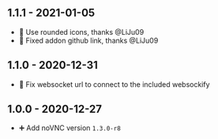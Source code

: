 ## 1.1.1 - 2021-01-05

* 🔨 Use rounded icons, thanks @LiJu09
* 🔨 Fixed addon github link, thanks @LiJu09


## 1.1.0 - 2020-12-31

* 🐛 Fix websocket url to connect to the included websockify


## 1.0.0 - 2020-12-27

* ➕ Add noVNC version `1.3.0-r8`
